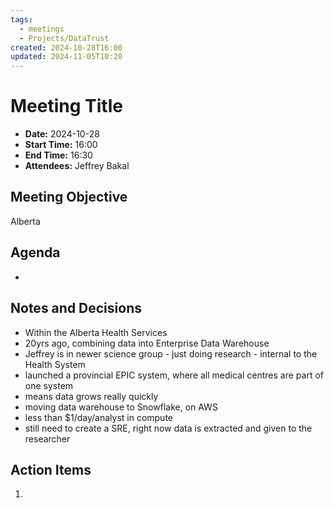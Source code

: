 ```yaml
---
tags:
  - meetings
  - Projects/DataTrust
created: 2024-10-28T16:00
updated: 2024-11-05T10:20
---
```

# Meeting Title
- **Date:** 2024-10-28
- **Start Time:** 16:00
- **End Time:** 16:30
- **Attendees:** Jeffrey Bakal

## Meeting Objective
Alberta

## Agenda
- 

## Notes and Decisions
- Within the Alberta Health Services
- 20yrs ago, combining data into Enterprise Data Warehouse
- Jeffrey is in newer science group - just doing research - internal to the Health System
- launched a provincial EPIC system, where all medical centres are part of one system
- means data grows really quickly
- moving data warehouse to Snowflake, on AWS 
- less than $1/day/analyst in compute
- still need to create a SRE, right now data is extracted and given to the researcher

## Action Items
1.